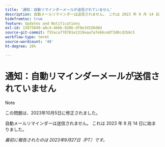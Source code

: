 ```yaml
---
title: '通知：自動リマインダーメールが送信されていません'
description: 自動メールリマインダーは送信されません。 これは 2023 年 9 月 14 日に始まりました。
hidefromtoc: true
feature: Updates and Notifications
exl-id: 15075849-a0c4-4bbb-9206-df8e3d156d8d
source-git-commit: f55aca778701e1319eaa7a7eb6ce8f3d0cd2b8c5
workflow-type: tm+mt
source-wordcount: '48'
ht-degree: 20%

---
```


# 通知：自動リマインダーメールが送信されていません

>[!NOTE]
>
>この問題は、2023年10月5日に修正されました。

自動メールリマインダーは送信されません。 これは 2023 年 9 月 14 日に始まりました。

_最初に報告されたのは 2023年9月27日（PT）です。_
